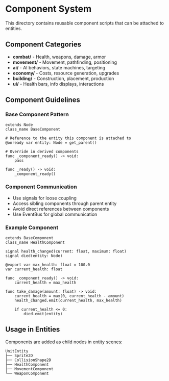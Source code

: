 # Component System

This directory contains reusable component scripts that can be attached to entities.

## Component Categories

- **combat/** - Health, weapons, damage, armor
- **movement/** - Movement, pathfinding, positioning
- **ai/** - AI behaviors, state machines, targeting
- **economy/** - Costs, resource generation, upgrades
- **building/** - Construction, placement, production
- **ui/** - Health bars, info displays, interactions

## Component Guidelines

### Base Component Pattern
```gdscript
extends Node
class_name BaseComponent

# Reference to the entity this component is attached to
@onready var entity: Node = get_parent()

# Override in derived components
func _component_ready() -> void:
    pass

func _ready() -> void:
    _component_ready()
```

### Component Communication
- Use signals for loose coupling
- Access sibling components through parent entity
- Avoid direct references between components
- Use EventBus for global communication

### Example Component
```gdscript
extends BaseComponent
class_name HealthComponent

signal health_changed(current: float, maximum: float)
signal died(entity: Node)

@export var max_health: float = 100.0
var current_health: float

func _component_ready() -> void:
    current_health = max_health

func take_damage(amount: float) -> void:
    current_health = max(0, current_health - amount)
    health_changed.emit(current_health, max_health)
    
    if current_health <= 0:
        died.emit(entity)
```

## Usage in Entities

Components are added as child nodes in entity scenes:
```
UnitEntity
├── Sprite2D
├── CollisionShape2D  
├── HealthComponent
├── MovementComponent
└── WeaponComponent
```
